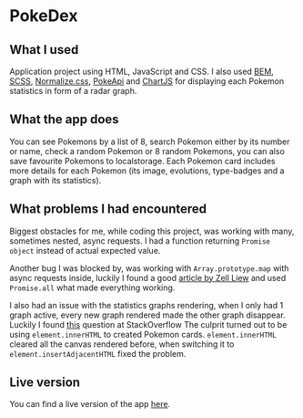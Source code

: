 # PokeDex

## What I used
Application project using HTML, JavaScript and CSS. I also used [BEM](https://en.bem.info/), [SCSS](https://sass-lang.com/), [Normalize.css](https://necolas.github.io/normalize.css/), [PokeApi](https://pokeapi.co/) and [ChartJS](https://www.chartjs.org/) for displaying each Pokemon statistics in form of a radar graph.

## What the app does
You can see Pokemons by a list of 8, search Pokemon either by its number or name, check a random Pokemon or 8 random Pokemons, you can also save favourite Pokemons to localstorage. Each Pokemon card includes more details for each Pokemon (its image, evolutions, type-badges and a graph with its statistics).

## What problems I had encountered
Biggest obstacles for me, while coding this project, was working with many, sometimes nested, async requests. I had a function returning `Promise object` instead of actual expected value.

Another bug I was blocked by, was working with `Array.prototype.map` with async requests inside, luckily I found a good [article by Zell Liew](https://zellwk.com/blog/async-await-in-loops/) and used `Promise.all` what made everything working.

I also had an issue with the statistics graphs rendering, when I only had 1 graph active, every new graph rendered made the other graph disappear. Luckily I found [this](https://stackoverflow.com/questions/24621810/html5-canvas-reset-when-adding-to-the-body-with-javascript) question at StackOverflow The culprit turned out to be using `element.innerHTML` to created Pokemon cards.
`element.innerHTML` cleared all the canvas rendered before, when switching it to `element.insertAdjacentHTML` fixed the problem.

## Live version
You can find a live version of the app [here](https://tz-fn.github.io/PokeDex/).
